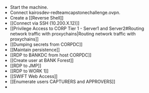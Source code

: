 - Start the machine.
- Connect kairosdev-redteamcapstonechallenge.ovpn.
- Create a [[Reverse Shell]]
- [[Connect via SSH (10.200.X.12)]]
- [[Privilege Access to CORP Tier 1 - Server1 and Server2#Routing network traffic with proxychains|Routing network traffic with proxychains]]
- [[Dumping secrets from CORPDC]]
- [[Maintain persistence]]
- [[RDP to BANKDC from host CORPDC]]
- [[Create user at BANK Forest]]
- [[RDP to JMP]]
- [[RDP to WORK 1]]
- [[SWIFT Web Access]]
- [[Enumerate users CAPTURERS and APPROVERS]]
- 